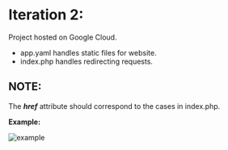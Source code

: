 # Iteration 2:

Project hosted on Google Cloud.

- app.yaml handles static files for website.
- index.php handles redirecting requests.

## **NOTE:**
The _**href**_ attribute should correspond to the cases in index.php.

**Example:**

![example](https://user-images.githubusercontent.com/55907638/135772510-f7ab5c7b-2532-40d5-b7fe-ef22e01372a2.png)
